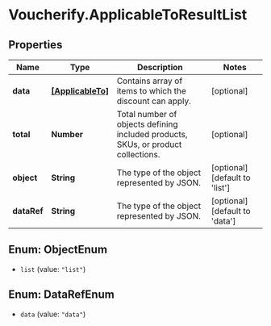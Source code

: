 # Voucherify.ApplicableToResultList

## Properties

Name | Type | Description | Notes
------------ | ------------- | ------------- | -------------
**data** | [**[ApplicableTo]**](ApplicableTo.md) | Contains array of items to which the discount can apply. | [optional] 
**total** | **Number** | Total number of objects defining included products, SKUs, or product collections. | [optional] 
**object** | **String** | The type of the object represented by JSON. | [optional] [default to &#39;list&#39;]
**dataRef** | **String** | The type of the object represented by JSON. | [optional] [default to &#39;data&#39;]



## Enum: ObjectEnum


* `list` (value: `"list"`)





## Enum: DataRefEnum


* `data` (value: `"data"`)




